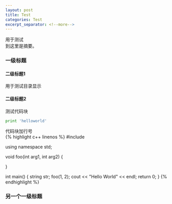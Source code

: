 ```yaml
---
layout: post
title: Test
categories: Test
excerpt_separator: <!--more-->
---
```


用于测试  
到这里是摘要。

<!--more-->

### 一级标题

#### 二级标题1
用于测试目录显示  

#### 二级标题2
测试代码块  
``` python
print 'helloworld'
```

代码块加行号  
{% highlight c++ linenos %}
#include <iostream>

using namespace std;

void foo(int arg1, int arg2)
{

}

int main()
{
  string str;
  foo(1, 2);
  cout << "Hello World" << endl;
  return 0;
}
{% endhighlight %}

### 另一个一级标题